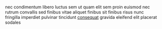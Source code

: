 nec condimentum libero luctus sem ut quam elit sem proin euismod nec rutrum
convallis sed finibus vitae aliquet finibus sit finibus risus nunc fringilla
imperdiet pulvinar tincidunt [consequat](generated_webpages/orci9.md) gravida
eleifend elit placerat sodales